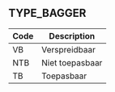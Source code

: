 ## TYPE_BAGGER				
				
|	Code	|	Description	|
|	---	|	---	|
|	VB	|	Verspreidbaar	|
|	NTB	|	Niet toepasbaar	|
|	TB	|	Toepasbaar	|
